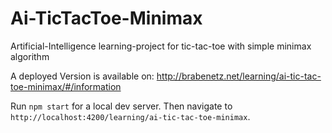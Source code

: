 # Ai-TicTacToe-Minimax

Artificial-Intelligence learning-project for tic-tac-toe with simple minimax algorithm

A deployed Version is available on: http://brabenetz.net/learning/ai-tic-tac-toe-minimax/#/information

Run `npm start` for a local dev server. Then navigate to `http://localhost:4200/learning/ai-tic-tac-toe-minimax`.
